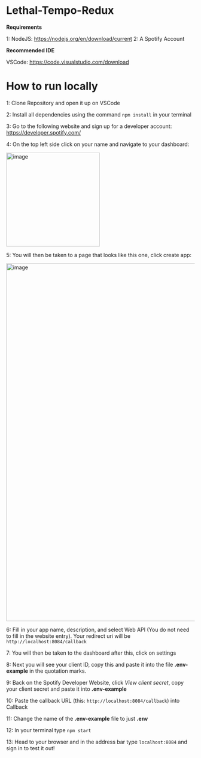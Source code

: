 # Lethal-Tempo-Redux

**Requirements**

1: NodeJS: https://nodejs.org/en/download/current
2: A Spotify Account

**Recommended IDE**

VSCode: https://code.visualstudio.com/download


# How to run locally

1: Clone Repository and open it up on VSCode

2: Install all dependencies using the command `npm install` in your terminal

3: Go to the following website and sign up for a developer account: https://developer.spotify.com/

4: On the top left side click on your name and navigate to your dashboard:

<img width="250" alt="image" src="https://github.com/4155-Lethal-Tempo/Lethal-Tempo-Redux/assets/112443437/647be87b-dcd0-4a9c-81db-439256700466">

5: You will then be taken to a page that looks like this one, click create app:

<img width="953" alt="image" src="https://github.com/4155-Lethal-Tempo/Lethal-Tempo-Redux/assets/112443437/5286aed7-eac1-486d-8a6b-5a4f152a7c1a">


6: Fill in your app name, description, and select Web API (You do not need to fill in the website entry). Your redirect uri will be `http://localhost:8084/callback`

7: You will then be taken to the dashboard after this, click on settings

8: Next you will see your client ID, copy this and paste it into the file **.env-example** in the quotation marks.

9: Back on the Spotify Developer Website, click *View client secret*, copy your client secret and paste it into **.env-example**

10: Paste the callback URL (this: `http://localhost:8084/callback`) into Callback

11: Change the name of the **.env-example** file to just **.env**

12: In your terminal type `npm start`

13: Head to your browser and in the address bar type `localhost:8084` and sign in to test it out!






